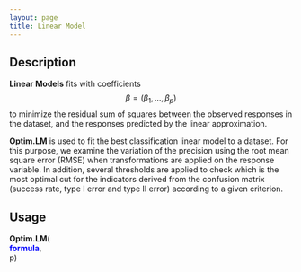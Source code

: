 ```yaml
---
layout: page
title: Linear Model
---
```

## Description

**Linear Models** fits with coefficients $$ \beta = (\beta_1, ..., \beta_p)   $$  to minimize the residual sum of squares between the observed responses in the dataset, and the responses predicted by the linear approximation.

**Optim.LM** is used to fit the best classification linear model to a dataset. For this purpose, we examine the variation of the precision using the root mean square error (RMSE) when transformations are applied on the response variable. In addition, several thresholds are applied to check which is the most optimal cut for the indicators derived from the confusion matrix (success rate, type I error and type II error) according to a given criterion.

## Usage

<div class="row">
	<div class="col-md-4">
		<b>Optim.LM</b>(
	</div>
	<div class="col-md-4">
		<b style="color:blue">formula</b>,
	</div>
	<div class="col-md-4">
      		p)
	</div>
</div>	
